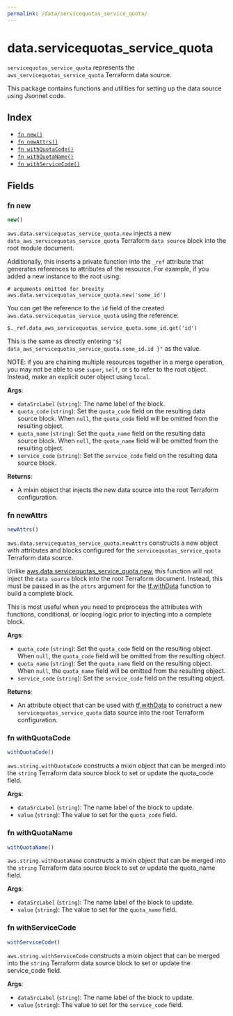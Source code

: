 ```yaml
---
permalink: /data/servicequotas_service_quota/
---
```


# data.servicequotas_service_quota

`servicequotas_service_quota` represents the `aws_servicequotas_service_quota` Terraform data source.



This package contains functions and utilities for setting up the data source using Jsonnet code.


## Index

* [`fn new()`](#fn-new)
* [`fn newAttrs()`](#fn-newattrs)
* [`fn withQuotaCode()`](#fn-withquotacode)
* [`fn withQuotaName()`](#fn-withquotaname)
* [`fn withServiceCode()`](#fn-withservicecode)

## Fields

### fn new

```ts
new()
```


`aws.data.servicequotas_service_quota.new` injects a new `data_aws_servicequotas_service_quota` Terraform `data source`
block into the root module document.

Additionally, this inserts a private function into the `_ref` attribute that generates references to attributes of the
resource. For example, if you added a new instance to the root using:

    # arguments omitted for brevity
    aws.data.servicequotas_service_quota.new('some_id')

You can get the reference to the `id` field of the created `aws.data.servicequotas_service_quota` using the reference:

    $._ref.data_aws_servicequotas_service_quota.some_id.get('id')

This is the same as directly entering `"${ data_aws_servicequotas_service_quota.some_id.id }"` as the value.

NOTE: if you are chaining multiple resources together in a merge operation, you may not be able to use `super`, `self`,
or `$` to refer to the root object. Instead, make an explicit outer object using `local`.

**Args**:
  - `dataSrcLabel` (`string`): The name label of the block.
  - `quota_code` (`string`): Set the `quota_code` field on the resulting data source block. When `null`, the `quota_code` field will be omitted from the resulting object.
  - `quota_name` (`string`): Set the `quota_name` field on the resulting data source block. When `null`, the `quota_name` field will be omitted from the resulting object.
  - `service_code` (`string`): Set the `service_code` field on the resulting data source block.

**Returns**:
- A mixin object that injects the new data source into the root Terraform configuration.


### fn newAttrs

```ts
newAttrs()
```


`aws.data.servicequotas_service_quota.newAttrs` constructs a new object with attributes and blocks configured for the `servicequotas_service_quota`
Terraform data source.

Unlike [aws.data.servicequotas_service_quota.new](#fn-new), this function will not inject the `data source`
block into the root Terraform document. Instead, this must be passed in as the `attrs` argument for the
[tf.withData](https://github.com/tf-libsonnet/core/tree/main/docs#fn-withdata) function to build a complete block.

This is most useful when you need to preprocess the attributes with functions, conditional, or looping logic prior to
injecting into a complete block.

**Args**:
  - `quota_code` (`string`): Set the `quota_code` field on the resulting object. When `null`, the `quota_code` field will be omitted from the resulting object.
  - `quota_name` (`string`): Set the `quota_name` field on the resulting object. When `null`, the `quota_name` field will be omitted from the resulting object.
  - `service_code` (`string`): Set the `service_code` field on the resulting object.

**Returns**:
  - An attribute object that can be used with [tf.withData](https://github.com/tf-libsonnet/core/tree/main/docs#fn-withdata) to construct a new `servicequotas_service_quota` data source into the root Terraform configuration.


### fn withQuotaCode

```ts
withQuotaCode()
```

`aws.string.withQuotaCode` constructs a mixin object that can be merged into the `string`
Terraform data source block to set or update the quota_code field.



**Args**:
  - `dataSrcLabel` (`string`): The name label of the block to update.
  - `value` (`string`): The value to set for the `quota_code` field.


### fn withQuotaName

```ts
withQuotaName()
```

`aws.string.withQuotaName` constructs a mixin object that can be merged into the `string`
Terraform data source block to set or update the quota_name field.



**Args**:
  - `dataSrcLabel` (`string`): The name label of the block to update.
  - `value` (`string`): The value to set for the `quota_name` field.


### fn withServiceCode

```ts
withServiceCode()
```

`aws.string.withServiceCode` constructs a mixin object that can be merged into the `string`
Terraform data source block to set or update the service_code field.



**Args**:
  - `dataSrcLabel` (`string`): The name label of the block to update.
  - `value` (`string`): The value to set for the `service_code` field.
